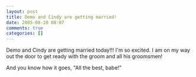 ```yaml
---
layout: post
title: Demo and Cindy are getting married!
date: 2005-08-20 08:07
comments: true
categories: []
---
```

Demo and Cindy are getting married today!!! I'm so excited. I am on my way out the door to get ready with the groom and all his groomsmen!

And you know how it goes, "All the best, babe!" 
